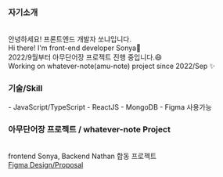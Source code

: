 
<h3>자기소개</h3>
<br>
안녕하세요! 프론트엔드 개발자 쏘냐입니다.
<br>
Hi there! I'm front-end developer Sonya👋
<br>
2022/9월부터 아무단어장 프로젝트 진행 중입니다.😄
<br>
Working on whatever-note(amu-note) project since 2022/Sep ✨

<h3>기술/Skill</h3>
- JavaScript/TypeScript
- ReactJS
- MongoDB
- Figma 사용가능

<h3>아무단어장 프로젝트 / whatever-note Project</h3>
<br>
frontend Sonya, Backend Nathan 합동 프로젝트
<br>
<a href="https://www.figma.com/file/gQJB7CsB38FuJV2NIfd5vd/%EC%95%84%EB%AC%B4%EB%8B%A8%EC%96%B4%EC%9E%A5%2C-%EC%8F%98%EB%83%90%26%EB%82%98%EB%8B%A8-%ED%94%84%EB%A1%9C%EC%A0%9D%ED%8A%B8-_-%EB%94%94%EC%9E%90%EC%9D%B8">Figma Design/Proposal</a>

<!--
**onlinekkabchi/onlinekkabchi** is a ✨ _special_ ✨ repository because its `README.md` (this file) appears on your GitHub profile.

Here are some ideas to get you started:

- 🔭 I’m currently working on ...
- 🌱 I’m currently learning ...
- 👯 I’m looking to collaborate on ...
- 🤔 I’m looking for help with ...
- 💬 Ask me about ...
- 📫 How to reach me: ...
- 😄 Pronouns: ...
- ⚡ Fun fact: ...
-->
